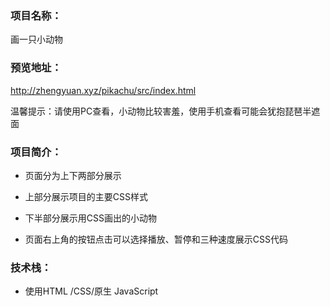 ### 项目名称：

画一只小动物

### 预览地址：
http://zhengyuan.xyz/pikachu/src/index.html


温馨提示：请使用PC查看，小动物比较害羞，使用手机查看可能会犹抱琵琶半遮面

### 项目简介：

- 页面分为上下两部分展示

- 上部分展示项目的主要CSS样式

- 下半部分展示用CSS画出的小动物

- 页面右上角的按钮点击可以选择播放、暂停和三种速度展示CSS代码

  

### 技术栈：

- 使用HTML /CSS/原生 JavaScript 

  
